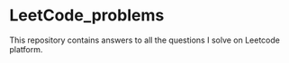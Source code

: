 # LeetCode_problems
This repository contains answers to all the questions I solve on Leetcode platform.
